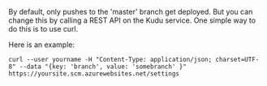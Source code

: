 By default, only pushes to the 'master' branch get deployed. But you can change this by calling a REST API on the Kudu service. One simple way to do this is to use curl.

Here is an example:

    curl --user yourname -H "Content-Type: application/json; charset=UTF-8" --data "{key: 'branch', value: 'somebranch' }" https://yoursite.scm.azurewebsites.net/settings